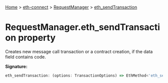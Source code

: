 [Home](./index) &gt; [eth-connect](./eth-connect.md) &gt; [RequestManager](./eth-connect.requestmanager.md) &gt; [eth\_sendTransaction](./eth-connect.requestmanager.eth_sendtransaction.md)

# RequestManager.eth\_sendTransaction property

Creates new message call transaction or a contract creation, if the data field contains code.

**Signature:**
```javascript
eth_sendTransaction: (options: TransactionOptions) => EthMethod<'eth_sendTransaction'>
```
